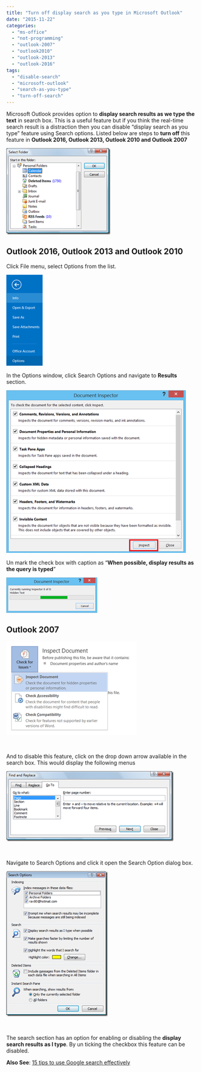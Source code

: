 ```yaml
---
title: "Turn off display search as you type in Microsoft Outlook"
date: "2015-11-22"
categories: 
  - "ms-office"
  - "not-programming"
  - "outlook-2007"
  - "outlook2010"
  - "outlook-2013"
  - "outlook-2016"
tags: 
  - "disable-search"
  - "microsoft-outlook"
  - "search-as-you-type"
  - "turn-off-search"
---
```


Microsoft Outlook provides option to **display search results as we type the text** in search box. This is a useful feature but if you think the real-time search result is a distraction then you can disable “display search as you type” feature using Search options. Listed below are steps to **turn off** this feature in **Outlook 2016, Outlook 2013, Outlook 2010 and Outlook 2007**

[![display search as you type in Outlook 2013](/assets/images/1_image_thumb3.png "display search as you type in Outlook 2013")](http://blogmines.com/blog/wp-content/uploads/2014/07/image3.png)

## Outlook 2016, Outlook 2013 and Outlook 2010

Click File menu, select Options from the list.

[![Options in Outlook 2013](/assets/images/1_image_thumb4.png "Options in Outlook 2013")](http://blogmines.com/blog/wp-content/uploads/2014/07/image4.png)

In the Options window, click Search Options and navigate to **Results** section.

[![Search options in Outlook 2013](/assets/images/1_image_thumb5.png "Search options in Outlook 2013")](http://blogmines.com/blog/wp-content/uploads/2014/07/image5.png)

Un mark the check box with caption as “**When possible, display results as the query is typed**”

[![turn off display results as the query is typed in Outlook 2013](/assets/images/1_image_thumb6.png "turn off display results as the query is typed in Outlook 2013")](http://blogmines.com/blog/wp-content/uploads/2014/07/image6.png)

## Outlook 2007

[](http://blogmines.com/blog/wp-content/uploads/2009/07/image4.png)

[![display search results as you type in Outlook 2007](/assets/images/2_image_thumb4.png "display search results as you type in Outlook 2007")](http://blogmines.com/blog/wp-content/uploads/2009/07/image4.png)

 

And to disable this feature, click on the drop down arrow available in the search box. This would display the following menus

[](http://blogmines.com/blog/wp-content/uploads/2009/07/image5.png)

[![Search Options in Outlook 2007](/assets/images/2_image_thumb5.png "Search Options in Outlook 2007")](http://blogmines.com/blog/wp-content/uploads/2009/07/image5.png)

 

Navigate to Search Options and click it open the Search Option dialog box.

[](http://blogmines.com/blog/wp-content/uploads/2009/07/image6.png)

[![display search results as I type](/assets/images/2_image_thumb6.png "display search results as I type")](http://blogmines.com/blog/wp-content/uploads/2009/07/image6.png)

 

The search section has an option for enabling or disabling the **display search results as I type**. By un ticking the checkbox this feature can be disabled.

**Also See**: [15 tips to use Google search effectively](http://blogmines.com/blog/10-powerful-tips-to-use-google-search-more-effectively/)
